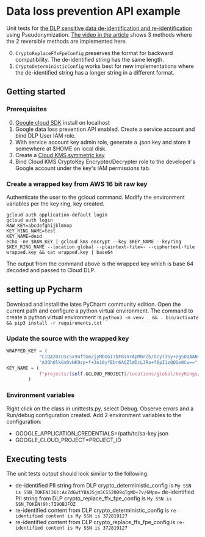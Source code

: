 # Data loss prevention API example
Unit tests for [the DLP sensitive data de-identification and re-identification](https://cloud.google.com/dlp/docs/deidentify-sensitive-data#dlp_deidentify_replace-python) using Pseudonymization.
[The video in the article](https://cloud.google.com/dlp/docs/pseudonymization) shows 3 methods
where the 2 reversible methods are implemented here.  

0. `CryptoReplaceFfxFpeConfig` preserves the format for backward compatibility. The de-identified string has the same length.
0. `CryptoDeterministicConfig` works best for new implementations where the de-identified string has a longer string in a different format.

## Getting started
### Prerequisites
0. [Google cloud SDK](https://cloud.google.com/bigtable/docs/installing-cloud-sdk) install on localhost
0. Google data loss prevention API enabled. Create a service account and bind DLP User IAM role.
0. With service account key admin role, generate a .json key and store it somewhere at $HOME on local disk. 
0. Create a [Cloud KMS symmetric key](https://cloud.google.com/kms/docs/creating-keys)
0. Bind Cloud KMS CryptoKey Encrypter/Decrypter role to the developer's Google account under the key's IAM permissions tab.

### Create a wrapped key from AWS 16 bit raw key
Authenticate the user to the gcloud command. Modify the environment variables per the key ring, key created. 
```shell
gcloud auth application-default login
gcloud auth login
RAW_KEY=abcdefghijklmnop
KEY_RING_NAME=test
KEY_NAME=deid
echo -ne $RAW_KEY | gcloud kms encrypt --key $KEY_NAME --keyring $KEY_RING_NAME --location global --plaintext-file=- --ciphertext-file wrapped.key && cat wrapped.key | base64
```
The output from the command above is the wrapped key which is base 64 decoded and passed to Cloud DLP. 

## setting up Pycharm
Download and install the lates PyCharm community edition. Open the current path and configure a python virtual environment.
The command to create a python virtual environment is `python3 -m venv . && . bin/activate && pip3 install -r requirements.txt` 
### Update the source with the wrapped key
```python
WRAPPED_KEY = (
            "CiQA2OrUscSx94ftGmZjyMbOGI7bFB1nrApM0rZb/DcyT3Sy+zgSOQAAN+6rjmbtY5h3S/jGohZz"
            "A3Qh0lkGvDvNK9zp+f+3o10yfEbr6AQZlWDcL3Ra+f6pI1zQOGe0Cw=="
KEY_NAME = (
            f"projects/{self.GCLOUD_PROJECT}/locations/global/keyRings/test/cryptoKeys/deid"
        )
```
### Environment variables
Right click on the class in unittests.py, select Debug. Observe errors and a Run/debug configuration created.
Add 2 environment variables to the configuration:

* GOOGLE_APPLICATION_CREDENTIALS=/path/to/sa-key.json
* GOOGLE_CLOUD_PROJECT=PROJECT_ID 

## Executing tests
The unit tests output should look similar to the following:
* de-identified PII string from DLP crypto_deterministic_config is `My SSN is SSN_TOKEN(36):AcZdGwtYBAJSjm5CS520D9qTgWD+7v/6Mpo=`
de-identified PII string from DLP crypto_replace_ffx_fpe_config is `My SSN is SSN_TOKEN(9):7I9OBJFOZ`
* re-identified content from DLP crypto_deterministic_config is `re-identified content is My SSN is 372819127`
* re-identified content from DLP crypto_replace_ffx_fpe_config is `re-identified content is My SSN is 372819127`